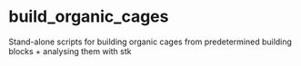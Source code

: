 # build_organic_cages
Stand-alone scripts for building organic cages from predetermined building blocks + analysing them with stk

